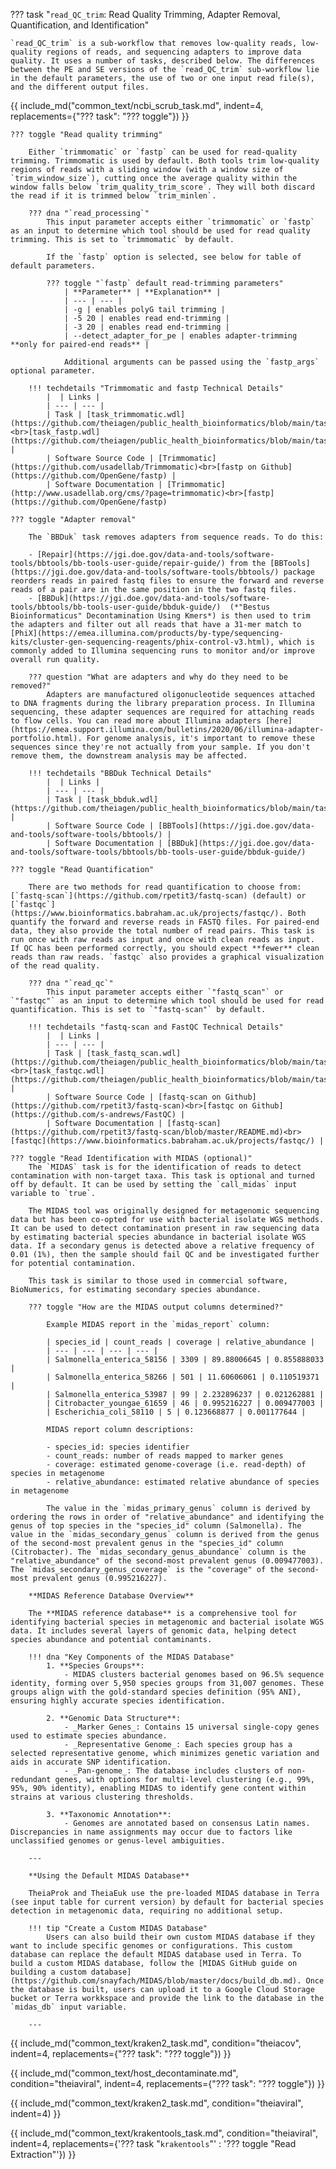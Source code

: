??? task "`read_QC_trim`: Read Quality Trimming, Adapter Removal, Quantification, and Identification"

    `read_QC_trim` is a sub-workflow that removes low-quality reads, low-quality regions of reads, and sequencing adapters to improve data quality. It uses a number of tasks, described below. The differences between the PE and SE versions of the `read_QC_trim` sub-workflow lie in the default parameters, the use of two or one input read file(s), and the different output files.

<!-- if: theiacov|freyja|theiaviral -->
{{ include_md("common_text/ncbi_scrub_task.md", indent=4, replacements={"??? task": "??? toggle"}) }}
<!-- endif -->

    ??? toggle "Read quality trimming"

        Either `trimmomatic` or `fastp` can be used for read-quality trimming. Trimmomatic is used by default. Both tools trim low-quality regions of reads with a sliding window (with a window size of `trim_window_size`), cutting once the average quality within the window falls below `trim_quality_trim_score`. They will both discard the read if it is trimmed below `trim_minlen`. 

        ??? dna "`read_processing`"
            This input parameter accepts either `trimmomatic` or `fastp` as an input to determine which tool should be used for read quality trimming. This is set to `trimmomatic` by default.

            If the `fastp` option is selected, see below for table of default parameters.

            ??? toggle "`fastp` default read-trimming parameters"
                | **Parameter** | **Explanation** |
                | --- | --- |
                | -g | enables polyG tail trimming |
                | -5 20 | enables read end-trimming |
                | -3 20 | enables read end-trimming |
                | --detect_adapter_for_pe | enables adapter-trimming **only for paired-end reads** |

                Additional arguments can be passed using the `fastp_args` optional parameter.

        !!! techdetails "Trimmomatic and fastp Technical Details"
            |  | Links |
            | --- | --- |
            | Task | [task_trimmomatic.wdl](https://github.com/theiagen/public_health_bioinformatics/blob/main/tasks/quality_control/read_filtering/task_trimmomatic.wdl)<br>[task_fastp.wdl](https://github.com/theiagen/public_health_bioinformatics/blob/main/tasks/quality_control/read_filtering/task_fastp.wdl) |
            | Software Source Code | [Trimmomatic](https://github.com/usadellab/Trimmomatic)<br>[fastp on Github](https://github.com/OpenGene/fastp) |
            | Software Documentation | [Trimmomatic](http://www.usadellab.org/cms/?page=trimmomatic)<br>[fastp](https://github.com/OpenGene/fastp)

    ??? toggle "Adapter removal"

        The `BBDuk` task removes adapters from sequence reads. To do this:

        - [Repair](https://jgi.doe.gov/data-and-tools/software-tools/bbtools/bb-tools-user-guide/repair-guide/) from the [BBTools](https://jgi.doe.gov/data-and-tools/software-tools/bbtools/) package reorders reads in paired fastq files to ensure the forward and reverse reads of a pair are in the same position in the two fastq files.
        - [BBDuk](https://jgi.doe.gov/data-and-tools/software-tools/bbtools/bb-tools-user-guide/bbduk-guide/)  (*"Bestus Bioinformaticus" Decontamination Using Kmers*) is then used to trim the adapters and filter out all reads that have a 31-mer match to [PhiX](https://emea.illumina.com/products/by-type/sequencing-kits/cluster-gen-sequencing-reagents/phix-control-v3.html), which is commonly added to Illumina sequencing runs to monitor and/or improve overall run quality.

        ??? question "What are adapters and why do they need to be removed?"
            Adapters are manufactured oligonucleotide sequences attached to DNA fragments during the library preparation process. In Illumina sequencing, these adapter sequences are required for attaching reads to flow cells. You can read more about Illumina adapters [here](https://emea.support.illumina.com/bulletins/2020/06/illumina-adapter-portfolio.html). For genome analysis, it's important to remove these sequences since they're not actually from your sample. If you don't remove them, the downstream analysis may be affected.

        !!! techdetails "BBDuk Technical Details"
            |  | Links |
            | --- | --- |
            | Task | [task_bbduk.wdl](https://github.com/theiagen/public_health_bioinformatics/blob/main/tasks/quality_control/read_filtering/task_bbduk.wdl) |
            | Software Source Code | [BBTools](https://jgi.doe.gov/data-and-tools/software-tools/bbtools/) |
            | Software Documentation | [BBDuk](https://jgi.doe.gov/data-and-tools/software-tools/bbtools/bb-tools-user-guide/bbduk-guide/)
        
    ??? toggle "Read Quantification"

        There are two methods for read quantification to choose from: [`fastq-scan`](https://github.com/rpetit3/fastq-scan) (default) or [`fastqc`](https://www.bioinformatics.babraham.ac.uk/projects/fastqc/). Both quantify the forward and reverse reads in FASTQ files. For paired-end data, they also provide the total number of read pairs. This task is run once with raw reads as input and once with clean reads as input. If QC has been performed correctly, you should expect **fewer** clean reads than raw reads. `fastqc` also provides a graphical visualization of the read quality.

        ??? dna "`read_qc`"
            This input parameter accepts either `"fastq_scan"` or `"fastqc"` as an input to determine which tool should be used for read quantification. This is set to `"fastq-scan"` by default.

        !!! techdetails "fastq-scan and FastQC Technical Details"
            |  | Links |
            | --- | --- |
            | Task | [task_fastq_scan.wdl](https://github.com/theiagen/public_health_bioinformatics/blob/main/tasks/quality_control/basic_statistics/task_fastq_scan.wdl)<br>[task_fastqc.wdl](https://github.com/theiagen/public_health_bioinformatics/blob/main/tasks/quality_control/basic_statistics/task_fastqc.wdl") |
            | Software Source Code | [fastq-scan on Github](https://github.com/rpetit3/fastq-scan)<br>[fastqc on Github](https://github.com/s-andrews/FastQC) |
            | Software Documentation | [fastq-scan](https://github.com/rpetit3/fastq-scan/blob/master/README.md)<br>[fastqc](https://www.bioinformatics.babraham.ac.uk/projects/fastqc/) |

<!-- if: theiaprok|theiameta -->
    ??? toggle "Read Identification with MIDAS (optional)"
        The `MIDAS` task is for the identification of reads to detect contamination with non-target taxa. This task is optional and turned off by default. It can be used by setting the `call_midas` input variable to `true`.

        The MIDAS tool was originally designed for metagenomic sequencing data but has been co-opted for use with bacterial isolate WGS methods. It can be used to detect contamination present in raw sequencing data by estimating bacterial species abundance in bacterial isolate WGS data. If a secondary genus is detected above a relative frequency of 0.01 (1%), then the sample should fail QC and be investigated further for potential contamination.

        This task is similar to those used in commercial software, BioNumerics, for estimating secondary species abundance.

        ??? toggle "How are the MIDAS output columns determined?"
            
            Example MIDAS report in the `midas_report` column:
            
            | species_id | count_reads | coverage | relative_abundance |
            | --- | --- | --- | --- |
            | Salmonella_enterica_58156 | 3309 | 89.88006645 | 0.855888033 |
            | Salmonella_enterica_58266 | 501 | 11.60606061 | 0.110519371 |
            | Salmonella_enterica_53987 | 99 | 2.232896237 | 0.021262881 |
            | Citrobacter_youngae_61659 | 46 | 0.995216227 | 0.009477003 |
            | Escherichia_coli_58110 | 5 | 0.123668877 | 0.001177644 |
            
            MIDAS report column descriptions:
            
            - species_id: species identifier
            - count_reads: number of reads mapped to marker genes
            - coverage: estimated genome-coverage (i.e. read-depth) of species in metagenome
            - relative_abundance: estimated relative abundance of species in metagenome
            
            The value in the `midas_primary_genus` column is derived by ordering the rows in order of "relative_abundance" and identifying the genus of top species in the "species_id" column (Salmonella). The value in the `midas_secondary_genus` column is derived from the genus of the second-most prevalent genus in the "species_id" column (Citrobacter). The `midas_secondary_genus_abundance` column is the "relative_abundance" of the second-most prevalent genus (0.009477003). The `midas_secondary_genus_coverage` is the "coverage" of the second-most prevalent genus (0.995216227).

        **MIDAS Reference Database Overview**

        The **MIDAS reference database** is a comprehensive tool for identifying bacterial species in metagenomic and bacterial isolate WGS data. It includes several layers of genomic data, helping detect species abundance and potential contaminants.

        !!! dna "Key Components of the MIDAS Database"
            1. **Species Groups**: 
                - MIDAS clusters bacterial genomes based on 96.5% sequence identity, forming over 5,950 species groups from 31,007 genomes. These groups align with the gold-standard species definition (95% ANI), ensuring highly accurate species identification.

            2. **Genomic Data Structure**:
                - _Marker Genes_: Contains 15 universal single-copy genes used to estimate species abundance.
                - _Representative Genome_: Each species group has a selected representative genome, which minimizes genetic variation and aids in accurate SNP identification.
                - _Pan-genome_: The database includes clusters of non-redundant genes, with options for multi-level clustering (e.g., 99%, 95%, 90% identity), enabling MIDAS to identify gene content within strains at various clustering thresholds.

            3. **Taxonomic Annotation**: 
                - Genomes are annotated based on consensus Latin names. Discrepancies in name assignments may occur due to factors like unclassified genomes or genus-level ambiguities.

        ---

        **Using the Default MIDAS Database**

        TheiaProk and TheiaEuk use the pre-loaded MIDAS database in Terra (see input table for current version) by default for bacterial species detection in metagenomic data, requiring no additional setup.

        !!! tip "Create a Custom MIDAS Database"
            Users can also build their own custom MIDAS database if they want to include specific genomes or configurations. This custom database can replace the default MIDAS database used in Terra. To build a custom MIDAS database, follow the [MIDAS GitHub guide on building a custom database](https://github.com/snayfach/MIDAS/blob/master/docs/build_db.md). Once the database is built, users can upload it to a Google Cloud Storage bucket or Terra workkspace and provide the link to the database in the `midas_db` input variable.

        ---
<!-- endif -->
<!-- if: theiacov -->
{{ include_md("common_text/kraken2_task.md", condition="theiacov", indent=4, replacements={"??? task": "??? toggle"}) }}
<!-- endif -->

<!-- if: theiaviral -->
{{ include_md("common_text/host_decontaminate.md", condition="theiaviral", indent=4, replacements={"??? task": "??? toggle"}) }}

{{ include_md("common_text/kraken2_task.md", condition="theiaviral", indent=4) }}

{{ include_md("common_text/krakentools_task.md", condition="theiaviral", indent=4, replacements={'??? task "`krakentools`"' : '??? toggle "Read Extraction"'}) }}
<!-- endif -->
